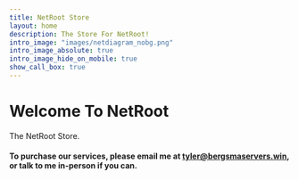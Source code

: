```yaml
---
title: NetRoot Store
layout: home
description: The Store For NetRoot!
intro_image: "images/netdiagram_nobg.png"
intro_image_absolute: true
intro_image_hide_on_mobile: true
show_call_box: true
---
```


# Welcome To NetRoot

The NetRoot Store.

#### To purchase our services, please email me at tyler@bergsmaservers.win, or talk to me in-person if you can.